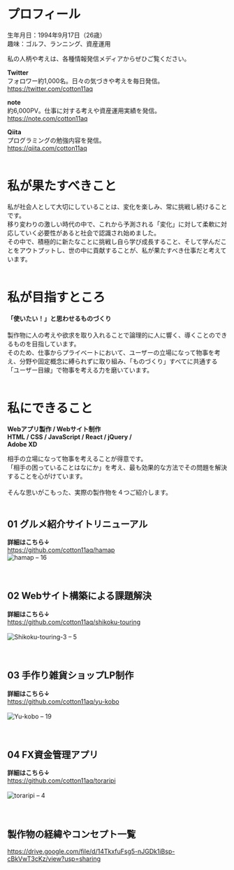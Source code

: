 # プロフィール

生年月日：1994年9月17日（26歳）   
趣味：ゴルフ、ランニング、資産運用

私の人柄や考えは、各種情報発信メディアからぜひご覧ください。  

<strong>Twitter</strong>  
フォロワー約1,000名。日々の気づきや考えを毎日発信。  
<https://twitter.com/cotton11aq>
<br />

<strong>note</strong>  
約6,000PV。仕事に対する考えや資産運用実績を発信。  
<https://note.com/cotton11aq>
<br />

<strong>Qiita</strong>  
プログラミングの勉強内容を発信。  
<https://qiita.com/cotton11aq>
<br />
<br />

# 私が果たすべきこと
私が社会人として大切にしていることは、変化を楽しみ、常に挑戦し続けることです。  
移り変わりの激しい時代の中で、これから予測される「変化」に対して柔軟に対応していく必要性があると社会で認識され始めました。  
その中で、積極的に新たなことに挑戦し自ら学び成長すること、そして学んだことをアウトプットし、世の中に貢献することが、私が果たすべき仕事だと考えています。
<br />
<br />

# 私が目指すところ
#### 「使いたい！」と思わせるものづくり
製作物に人の考えや欲求を取り入れることで論理的に人に響く、導くことのできるものを目指しています。    
そのため、仕事からプライベートにおいて、ユーザーの立場になって物事を考え、分野や固定概念に縛られずに取り組み、「ものづくり」すべてに共通する「ユーザー目線」で物事を考える力を磨いています。
<br />
<br />

# 私にできること
<strong>Webアプリ製作 / Webサイト制作</strong>  
<strong>HTML / CSS / JavaScript / React / jQuery / </strong>  
<strong>Adobe XD</strong>  

相手の立場になって物事を考えることが得意です。  
「相手の困っていることはなにか」を考え、最も効果的な方法でその問題を解決することを心がけています。
<br />
<br />
そんな思いがこもった、実際の製作物を４つご紹介します。
<br />
<br />

## 01 グルメ紹介サイトリニューアル 
<strong>詳細はこちら↓</strong>  
<https://github.com/cotton11aq/hamap> 
<br />
![hamap – 16](https://user-images.githubusercontent.com/70832534/104080828-c120d780-526d-11eb-81c3-96a4cac55ecf.jpg)
<br />
<br />
<br />

## 02 Webサイト構築による課題解決 
<strong>詳細はこちら↓</strong>  
<https://github.com/cotton11aq/shikoku-touring>
<br />
<br />
![Shikoku-touring-3 – 5](https://user-images.githubusercontent.com/70832534/104080825-c0884100-526d-11eb-8afd-fc689ea18694.jpg)
<br />
<br />
<br /> 

## 03 手作り雑貨ショップLP制作 
<strong>詳細はこちら↓</strong>  
<https://github.com/cotton11aq/yu-kobo>
<br />
<br />
![Yu-kobo – 19](https://user-images.githubusercontent.com/70832534/104080817-bbc38d00-526d-11eb-9e8f-a9876be6a1f9.jpg)
<br />
<br />
<br />

## 04 FX資金管理アプリ
<strong>詳細はこちら↓</strong>  
<https://github.com/cotton11aq/toraripi>
<br />
<br />
![toraripi – 4](https://user-images.githubusercontent.com/70832534/104080823-bfefaa80-526d-11eb-990f-f62142b20574.jpg)
<br />
<br />
<br />

## 製作物の経緯やコンセプト一覧
<https://drive.google.com/file/d/14TkxfuFsg5-nJGDk1iBsp-cBkVwT3cKz/view?usp=sharing>
